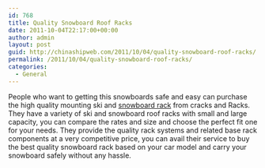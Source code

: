```yaml
---
id: 768
title: Quality Snowboard Roof Racks
date: 2011-10-04T22:17:00+00:00
author: admin
layout: post
guid: http://chinashipweb.com/2011/10/04/quality-snowboard-roof-racks/
permalink: /2011/10/04/quality-snowboard-roof-racks/
categories:
  - General
---
```

People who want to getting this snowboards safe and easy can purchase the high quality mounting ski and [snowboard rack](http://www.cracksandracks.com/ski-snowboard-roof-racks-c-120_79.html) from cracks and Racks. They have a variety of ski and snowboard roof racks with small and large capacity, you can compare the rates and size and choose the perfect fit one for your needs. They provide the quality rack systems and related base rack components at a very competitive price, you can avail their service to buy the best quality snowboard rack based on your car model and carry your snowboard safely without any hassle.